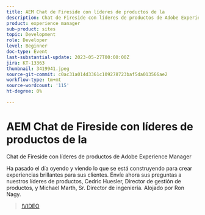 ```yaml
---
title: AEM Chat de Fireside con líderes de productos de la
description: Chat de Fireside con líderes de productos de Adobe Experience ManagerHa pasado el día oyendo y viendo lo que se está construyendo para crear experiencias brillantes para sus clientes. Envíe ahora sus preguntas a nuestros líderes de productos, Cedric Huesler, Director de gestión de productos, y Michael Marth, Sr. Director de ingeniería. Alojado por Ron Nagy.
product: experience manager
sub-product: sites
topic: Development
role: Developer
level: Beginner
doc-type: Event
last-substantial-update: 2023-05-27T00:00:00Z
jira: KT-13363
thumbnail: 3419941.jpeg
source-git-commit: c0ac31a014d3361c109278723baf5da013566ae2
workflow-type: tm+mt
source-wordcount: '115'
ht-degree: 0%

---
```



# AEM Chat de Fireside con líderes de productos de la

Chat de Fireside con líderes de productos de Adobe Experience Manager

Ha pasado el día oyendo y viendo lo que se está construyendo para crear experiencias brillantes para sus clientes. Envíe ahora sus preguntas a nuestros líderes de productos, Cedric Huesler, Director de gestión de productos, y Michael Marth, Sr. Director de ingeniería. Alojado por Ron Nagy.

>[!VIDEO](https://video.tv.adobe.com/v/3419941/?learn=on)
